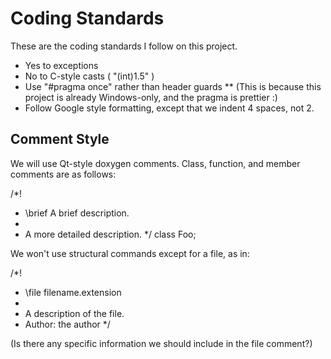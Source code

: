 # Coding Standards

These are the coding standards I follow on this project.

* Yes to exceptions
* No to C-style casts ( "(int)1.5" )
* Use "#pragma once" rather than header guards
** (This is because this project is already Windows-only, and the pragma is prettier :)
* Follow Google style formatting, except that we indent 4 spaces, not 2.

## Comment Style

We will use Qt-style doxygen comments. Class, function, and member comments are as follows:

/*!
 * \brief A brief description.
 *
 * A more detailed description.
 */
class Foo;

We won't use structural commands except for a file, as in:

/*!
 * \file filename.extension
 *
 * A description of the file.
 * Author: the author
 */

(Is there any specific information we should include in the file comment?)

